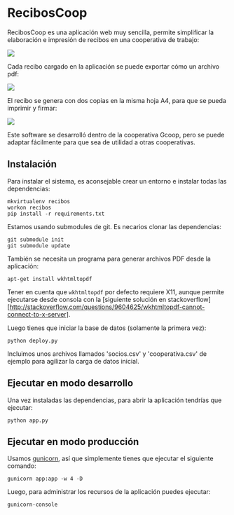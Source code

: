 # RecibosCoop

RecibosCoop es una aplicación web muy sencilla, permite simplificar
la elaboración e impresión de recibos en una cooperativa de trabajo:

![](https://raw.github.com/gcoop-libre/RecibosCoop/master/images/screen.png)

Cada recibo cargado en la aplicación se puede exportar cómo un archivo pdf:

![](https://raw.github.com/gcoop-libre/RecibosCoop/master/images/lista.png)

El recibo se genera con dos copias en la misma hoja A4, para que se pueda
imprimir y firmar:

![](https://raw.github.com/gcoop-libre/RecibosCoop/master/images/recibo.png)

Este software se desarrolló dentro de la cooperativa Gcoop, pero se puede adaptar
fácilmente para que sea de utilidad a otras cooperativas.

## Instalación

Para instalar el sistema, es aconsejable crear un entorno
e instalar todas las dependencias:

    mkvirtualenv recibos
    workon recibos
    pip install -r requirements.txt

Estamos usando submodules de git. Es necarios clonar las
dependencias:

    git submodule init
    git submodule update

También se necesita un programa para generar archivos PDF desde la
aplicación:

    apt-get install wkhtmltopdf

Tener en cuenta que `wkhtmltopdf` por defecto requiere X11, aunque permite
ejecutarse desde consola con la [siguiente solución en stackoverflow][http://stackoverflow.com/questions/9604625/wkhtmltopdf-cannot-connect-to-x-server].

Luego tienes que iniciar la base de datos (solamente la primera
vez):

    python deploy.py

Incluimos unos archivos llamados 'socios.csv' y 'cooperativa.csv' de ejemplo
para agilizar la carga de datos inicial.


## Ejecutar en modo desarrollo

Una vez instaladas las dependencias, para abrir la aplicación
tendrías que ejecutar:

    python app.py

## Ejecutar en modo producción

Usamos [gunicorn][gunicorn], así que simplemente tienes que
ejecutar el siguiente comando:

    gunicorn app:app -w 4 -D

Luego, para administrar los recursos de la aplicación puedes
ejecutar:

    gunicorn-console

[gunicorn]: http://gunicorn.org/
